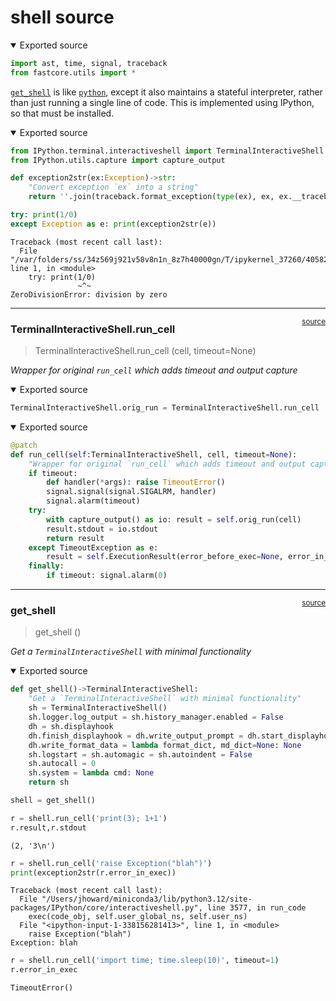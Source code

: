 # shell source


<!-- WARNING: THIS FILE WAS AUTOGENERATED! DO NOT EDIT! -->

<details open class="code-fold">
<summary>Exported source</summary>

``` python
import ast, time, signal, traceback
from fastcore.utils import *
```

</details>

[`get_shell`](https://AnswerDotAI.github.io/toolslm/shell.html#get_shell)
is like
[`python`](https://AnswerDotAI.github.io/toolslm/funccall.html#python),
except it also maintains a stateful interpreter, rather than just
running a single line of code. This is implemented using IPython, so
that must be installed.

<details open class="code-fold">
<summary>Exported source</summary>

``` python
from IPython.terminal.interactiveshell import TerminalInteractiveShell
from IPython.utils.capture import capture_output
```

</details>

``` python
def exception2str(ex:Exception)->str:
    "Convert exception `ex` into a string"
    return ''.join(traceback.format_exception(type(ex), ex, ex.__traceback__))
```

``` python
try: print(1/0)
except Exception as e: print(exception2str(e))
```

    Traceback (most recent call last):
      File "/var/folders/ss/34z569j921v58v8n1n_8z7h40000gn/T/ipykernel_37260/4058275565.py", line 1, in <module>
        try: print(1/0)
                   ~^~
    ZeroDivisionError: division by zero

------------------------------------------------------------------------

<a
href="https://github.com/AnswerDotAI/toolslm/blob/main/toolslm/shell.py#L19"
target="_blank" style="float:right; font-size:smaller">source</a>

### TerminalInteractiveShell.run_cell

>  TerminalInteractiveShell.run_cell (cell, timeout=None)

*Wrapper for original `run_cell` which adds timeout and output capture*

<details open class="code-fold">
<summary>Exported source</summary>

``` python
TerminalInteractiveShell.orig_run = TerminalInteractiveShell.run_cell
```

</details>

<details open class="code-fold">
<summary>Exported source</summary>

``` python
@patch
def run_cell(self:TerminalInteractiveShell, cell, timeout=None):
    "Wrapper for original `run_cell` which adds timeout and output capture"
    if timeout:
        def handler(*args): raise TimeoutError()
        signal.signal(signal.SIGALRM, handler)
        signal.alarm(timeout)
    try:
        with capture_output() as io: result = self.orig_run(cell)
        result.stdout = io.stdout
        return result
    except TimeoutException as e:
        result = self.ExecutionResult(error_before_exec=None, error_in_exec=e)
    finally:
        if timeout: signal.alarm(0)
```

</details>

------------------------------------------------------------------------

<a
href="https://github.com/AnswerDotAI/toolslm/blob/main/toolslm/shell.py#L35"
target="_blank" style="float:right; font-size:smaller">source</a>

### get_shell

>  get_shell ()

*Get a `TerminalInteractiveShell` with minimal functionality*

<details open class="code-fold">
<summary>Exported source</summary>

``` python
def get_shell()->TerminalInteractiveShell:
    "Get a `TerminalInteractiveShell` with minimal functionality"
    sh = TerminalInteractiveShell()
    sh.logger.log_output = sh.history_manager.enabled = False
    dh = sh.displayhook
    dh.finish_displayhook = dh.write_output_prompt = dh.start_displayhook = lambda: None
    dh.write_format_data = lambda format_dict, md_dict=None: None
    sh.logstart = sh.automagic = sh.autoindent = False
    sh.autocall = 0
    sh.system = lambda cmd: None
    return sh
```

</details>

``` python
shell = get_shell()
```

``` python
r = shell.run_cell('print(3); 1+1')
r.result,r.stdout
```

    (2, '3\n')

``` python
r = shell.run_cell('raise Exception("blah")')
print(exception2str(r.error_in_exec))
```

    Traceback (most recent call last):
      File "/Users/jhoward/miniconda3/lib/python3.12/site-packages/IPython/core/interactiveshell.py", line 3577, in run_code
        exec(code_obj, self.user_global_ns, self.user_ns)
      File "<ipython-input-1-338156281413>", line 1, in <module>
        raise Exception("blah")
    Exception: blah

``` python
r = shell.run_cell('import time; time.sleep(10)', timeout=1)
r.error_in_exec
```

    TimeoutError()
